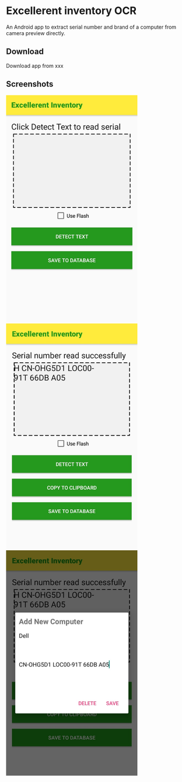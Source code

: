 # Excellerent inventory OCR
An Android app to extract serial number and brand of a computer from camera preview directly.

## Download
Download app from xxx

## Screenshots
<img src="screenshots/Screenshot1.jpg" width="360" alt="Text Analyzer Screen" >
<img src="screenshots/Screenshot_2.jpg" width="360" alt="Text Capture Screen" >
<img src="screenshots/Screenshot_3.jpg" width="360" alt="Save Text Screen" >

